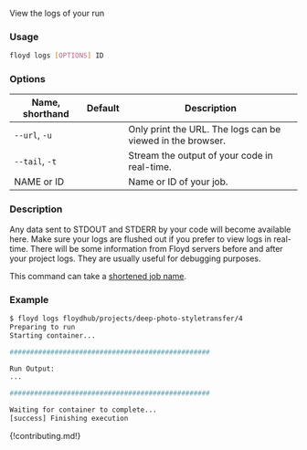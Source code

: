 View the logs of your run

### Usage
```bash
floyd logs [OPTIONS] ID
```

### Options
| Name, shorthand | Default | Description |
| --------------- | ------- | ----------- |
| `--url`, `-u` |      | Only print the URL. The logs can be viewed in the browser. |
| `--tail`, `-t` |      | Stream the output of your code in real-time. |
| NAME or ID |      | Name or ID of your job. |

### Description
Any data sent to STDOUT and STDERR by your code will become available here. Make sure your
logs are flushed out if you prefer to view logs in real-time. There will be some information from
Floyd servers before and after your project logs. They are usually useful for debugging purposes.

This command can take a [shortened job name](../guides/shortnames).

### Example
```bash
$ floyd logs floydhub/projects/deep-photo-styletransfer/4
Preparing to run
Starting container...

#################################################

Run Output:
...

#################################################

Waiting for container to complete...
[success] Finishing execution
```

{!contributing.md!}
